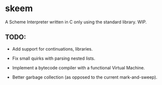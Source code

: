 skeem
=====

A Scheme Interpreter written in C only using the standard library. WIP.

TODO:
----

+ Add support for continuations, libraries.

+ Fix small quirks with parsing nested lists.

+ Implement a bytecode compiler with a functional Virtual Machine.

+ Better garbage collection (as opposed to the current mark-and-sweep).

